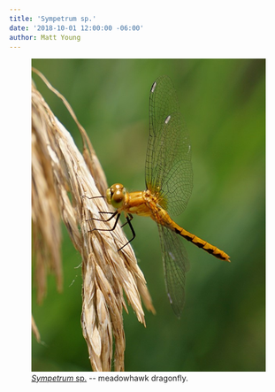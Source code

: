 ```yaml
---
title: 'Sympetrum sp.'
date: '2018-10-01 12:00:00 -06:00'
author: Matt Young
---
```

<figure>
<img src="/uploads/2018/DSC02106_Orange_Meadowhawk_Dragonfly_600_3.JPG" alt="Dragonfly"/>
<figcaption>
<a href="https://www.insectidentification.org/insect-description.asp?identification=Orange-Meadowhawk-Skimmer"><i>Sympetrum</i> sp.</a> -- meadowhawk dragonfly.
</figcaption>
</figure>
